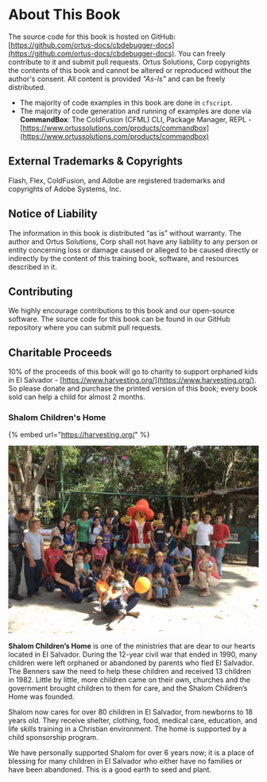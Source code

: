 # About This Book

The source code for this book is hosted on GitHub: [https://github.com/ortus-docs/cbdebugger-docs](https://github.com/ortus-docs/cbdebugger-docs). You can freely contribute to it and submit pull requests. Ortus Solutions, Corp copyrights the contents of this book and cannot be altered or reproduced without the author's consent. All content is provided _"As-Is"_ and can be freely distributed.

* The majority of code examples in this book are done in `cfscript`.
* The majority of code generation and running of examples are done via **CommandBox**: The ColdFusion (CFML) CLI, Package Manager, REPL - [https://www.ortussolutions.com/products/commandbox](https://www.ortussolutions.com/products/commandbox)

## External Trademarks & Copyrights <a href="#external-trademarks-and-copyrights" id="external-trademarks-and-copyrights"></a>

Flash, Flex, ColdFusion, and Adobe are registered trademarks and copyrights of Adobe Systems, Inc.

## Notice of Liability <a href="#notice-of-liability" id="notice-of-liability"></a>

The information in this book is distributed “as is” without warranty. The author and Ortus Solutions, Corp shall not have any liability to any person or entity concerning loss or damage caused or alleged to be caused directly or indirectly by the content of this training book, software, and resources described in it.

## Contributing <a href="#contributing" id="contributing"></a>

We highly encourage contributions to this book and our open-source software. The source code for this book can be found in our GitHub repository where you can submit pull requests.

## Charitable Proceeds <a href="#charitable-proceeds" id="charitable-proceeds"></a>

10% of the proceeds of this book will go to charity to support orphaned kids in El Salvador - [https://www.harvesting.org/](https://www.harvesting.org/). So please donate and purchase the printed version of this book; every book sold can help a child for almost 2 months.

### Shalom Children's Home <a href="#shalom-childrens-home" id="shalom-childrens-home"></a>

{% embed url="https://harvesting.org/" %}

![](<../../.gitbook/assets/image (2).png>)

**Shalom Children’s Home** is one of the ministries that are dear to our hearts located in El Salvador. During the 12-year civil war that ended in 1990, many children were left orphaned or abandoned by parents who fled El Salvador. The Benners saw the need to help these children and received 13 children in 1982. Little by little, more children came on their own, churches and the government brought children to them for care, and the Shalom Children’s Home was founded.

Shalom now cares for over 80 children in El Salvador, from newborns to 18 years old. They receive shelter, clothing, food, medical care, education, and life skills training in a Christian environment. The home is supported by a child sponsorship program.

We have personally supported Shalom for over 6 years now; it is a place of blessing for many children in El Salvador who either have no families or have been abandoned. This is a good earth to seed and plant.
